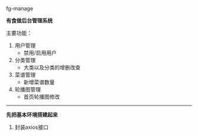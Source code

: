 fg-manage

**有食做后台管理系统**

主要功能：
1. 用户管理
    - 禁用/启用用户
2. 分类管理
    - 大类以及分类的增删改查
3. 菜谱管理
    - 新增菜谱数量
4. 轮播图管理
    - 首页轮播图修改

---

**先把基本环境搭建起来**
1. 封装axios接口
